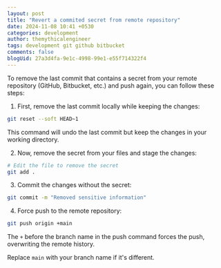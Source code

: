 ```yaml
---
layout: post
title: "Revert a commited secret from remote repository"
date: 2024-11-08 10:41 +0530
categories: development
author: themythicalengineer
tags: development git github bitbucket
comments: false
blogUid: 27a3d4fa-9e1c-4998-99e1-e55f714322f4
---
```


To remove the last commit that contains a secret from your remote repository (GitHub, Bitbucket, etc.) and push again, you can follow these steps:

1. First, remove the last commit locally while keeping the changes:

```bash
git reset --soft HEAD~1

```

This command will undo the last commit but keep the changes in your working directory.

2. Now, remove the secret from your files and stage the changes:

```bash
# Edit the file to remove the secret
git add .

```

3. Commit the changes without the secret:

```bash
git commit -m "Removed sensitive information"

```

4. Force push to the remote repository:

```bash
git push origin +main

```

The `+` before the branch name in the push command forces the push, overwriting the remote history.

Replace `main` with your branch name if it's different.

